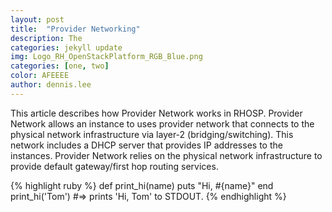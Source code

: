 ```yaml
---
layout: post
title:  "Provider Networking"
description: The
categories: jekyll update
img: Logo_RH_OpenStackPlatform_RGB_Blue.png
categories: [one, two]
color: AFEEEE
author: dennis.lee
---
```

This article describes how Provider Network works in RHOSP. Provider Network allows an instance to uses provider network that connects to the physical network infrastructure via layer-2 (bridging/switching). This network includes a DHCP server that provides IP addresses to the instances. Provider Network relies on the physical network infrastructure to provide default gateway/first hop routing services.

{% highlight ruby %}
def print_hi(name)
  puts "Hi, #{name}"
end
print_hi('Tom')
#=> prints 'Hi, Tom' to STDOUT.
{% endhighlight %}

